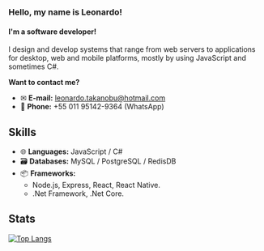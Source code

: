 ### Hello, my name is Leonardo!
#### I'm a software developer!

I design and develop systems that range from web servers to applications for desktop, web and mobile platforms, mostly by using JavaScript and sometimes C#.

**Want to contact me?**
- ✉ **E-mail:** leonardo.takanobu@hotmail.com
- 📱 **Phone:** +55 011 95142-9364 (WhatsApp)

## Skills
- 🌐 **Languages:** JavaScript / C#
- 🗃 **Databases:** MySQL / PostgreSQL / RedisDB
- 📦 **Frameworks:** 
  - Node.js, Express, React, React Native.
  - .Net Framework, .Net Core.

## Stats
[![Top Langs](https://github-readme-stats.vercel.app/api/top-langs/?username=devleonardots&theme=github_dark)](https://github.com/devleonardots)
